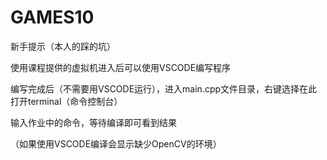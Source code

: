 # GAMES10

新手提示（本人的踩的坑）

使用课程提供的虚拟机进入后可以使用VSCODE编写程序

编写完成后（不需要用VSCODE运行），进入main.cpp文件目录，右键选择在此打开terminal（命令控制台）

输入作业中的命令，等待编译即可看到结果

（如果使用VSCODE编译会显示缺少OpenCV的环境）

